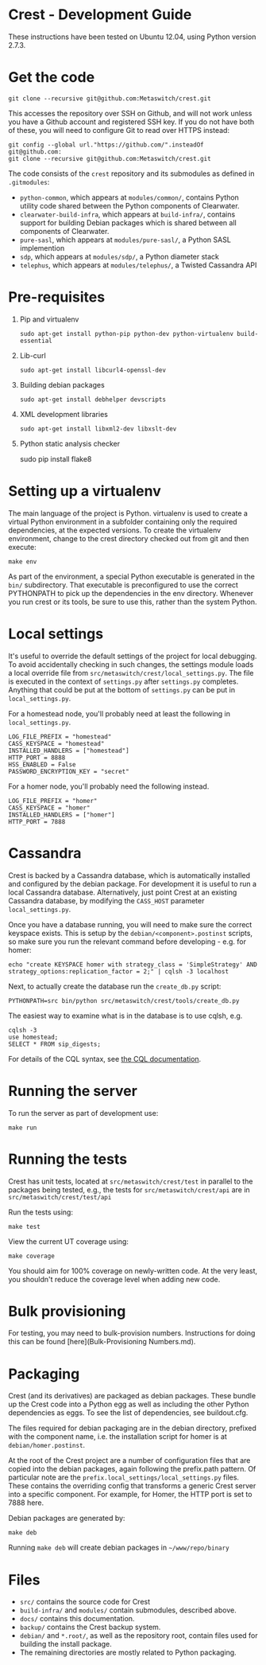 Crest - Development Guide
===========

These instructions have been tested on Ubuntu 12.04, using Python version 2.7.3.

Get the code
============

    git clone --recursive git@github.com:Metaswitch/crest.git

This accesses the repository over SSH on Github, and will not work unless you have a Github account and registered SSH key. If you do not have both of these, you will need to configure Git to read over HTTPS instead:

    git config --global url."https://github.com/".insteadOf git@github.com:
    git clone --recursive git@github.com:Metaswitch/crest.git

The code consists of the `crest` repository and its submodules as
defined in `.gitmodules`:

* `python-common`, which appears at `modules/common/`, contains Python utility
  code shared between the Python components of Clearwater.
* `clearwater-build-infra`, which appears at `build-infra/`, contains
  support for building Debian packages which is shared between all
  components of Clearwater.
* `pure-sasl`, which appears at `modules/pure-sasl/`, a Python SASL implemention
* `sdp`, which appears at `modules/sdp/`, a Python diameter stack
* `telephus`, which appears at `modules/telephus/`, a Twisted Cassandra API

Pre-requisites
==============
1. Pip and virtualenv

    ```
    sudo apt-get install python-pip python-dev python-virtualenv build-essential
    ```

2. Lib-curl

    ```
    sudo apt-get install libcurl4-openssl-dev
    ```

3. Building debian packages

    ```
    sudo apt-get install debhelper devscripts
    ```

4. XML development libraries

    ```
    sudo apt-get install libxml2-dev libxslt-dev
    ```

5. Python static analysis checker

    sudo pip install flake8

Setting up a virtualenv
=======================

The main language of the project is Python. virtualenv is used to create a
virtual Python environment in a subfolder containing only the required
dependencies, at the expected versions. To create the virtualenv environment,
change to the crest directory checked out from git and then execute:

    make env

As part of the environment, a special Python executable is generated in the
`bin/` subdirectory.  That executable is preconfigured to use the correct
PYTHONPATH to pick up the dependencies in the env directory. Whenever you run
crest or its tools, be sure to use this, rather than the system Python.

Local settings
==============

It's useful to override the default settings of the project for local debugging.
To avoid accidentally checking in such changes, the settings module loads a local
override file from `src/metaswitch/crest/local_settings.py`.  The file is
executed in the context of `settings.py` after `settings.py` completes.  Anything
that could be put at the bottom of `settings.py` can be put in `local_settings.py`.

For a homestead node, you'll probably need at least the following in `local_settings.py`.

    LOG_FILE_PREFIX = "homestead"
    CASS_KEYSPACE = "homestead"
    INSTALLED_HANDLERS = ["homestead"]
    HTTP_PORT = 8888
    HSS_ENABLED = False
    PASSWORD_ENCRYPTION_KEY = "secret"

For a homer node, you'll probably need the following instead.

    LOG_FILE_PREFIX = "homer"
    CASS_KEYSPACE = "homer"
    INSTALLED_HANDLERS = ["homer"]
    HTTP_PORT = 7888

Cassandra
=========

Crest is backed by a Cassandra database, which is automatically installed and configured
by the debian package. For development it is useful to run a local Cassandra database.
Alternatively, just point Crest at an existing Cassandra database, by modifying the
`CASS_HOST` parameter `local_settings.py`.

Once you have a database running, you will need to make sure the correct keyspace exists.
This is setup by the `debian/<component>.postinst` scripts, so make sure you run the relevant
command before developing - e.g. for homer:

    echo "create KEYSPACE homer with strategy_class = 'SimpleStrategy' AND strategy_options:replication_factor = 2;" | cqlsh -3 localhost

Next, to actually create the database run the `create_db.py` script:

    PYTHONPATH=src bin/python src/metaswitch/crest/tools/create_db.py

The easiest way to examine what is in the database is to use cqlsh, e.g.

    cqlsh -3
    use homestead;
    SELECT * FROM sip_digests;

For details of the CQL syntax, see [the CQL documentation](http://cassandra.apache.org/doc/cql3/CQL.html).

Running the server
==================

To run the server as part of development use:

    make run

Running the tests
=================

Crest has unit tests, located at `src/metaswitch/crest/test` in parallel to the packages
being tested, e.g., the tests for `src/metaswitch/crest/api` are in `src/metaswitch/crest/test/api`

Run the tests using:

    make test

View the current UT coverage using:

    make coverage

You should aim for 100% coverage on newly-written code. At the very
least, you shouldn't reduce the coverage level when adding new code.

Bulk provisioning
=================

For testing, you may need to bulk-provision numbers. Instructions for doing this
can be found [here](Bulk-Provisioning Numbers.md).

Packaging
=========

Crest (and its derivatives) are packaged as debian packages. These bundle up the Crest
code into a Python egg as well as including the other Python dependencies as eggs. To see
the list of dependencies, see buildout.cfg.

The files required for debian packaging are in the debian directory, prefixed with the component
name, i.e. the installation script for homer is at `debian/homer.postinst`.

At the root of the Crest project are a number of configuration files that are copied into
the debian packages, again following the prefix.path pattern. Of particular note are the
`prefix.local_settings/local_settings.py` files. These contains the overriding config
that transforms a generic Crest server into a specific component. For example, for Homer,
the HTTP port is set to 7888 here.

Debian packages are generated by:

    make deb

Running `make deb` will create debian packages in `~/www/repo/binary`

Files
=====

* `src/` contains the source code for Crest
* `build-infra/` and `modules/` contain submodules, described above.
* `docs/` contains this documentation.
* `backup/` contains the Crest backup system.
* `debian/` and `*.root/`, as well as the repository root, contain files
  used for building the install package.
* The remaining directories are mostly related to Python packaging.

